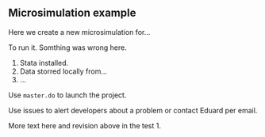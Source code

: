 ## Microsimulation example

Here we create a new microsimulation for...

To run it. Somthing was wrong here.

1.  Stata installed.
2.  Data storred locally from...
3.  ...

Use `master.do` to launch the project.

Use issues to alert developers about a problem or contact Eduard per email.

More text here and revision above in the test 1.
